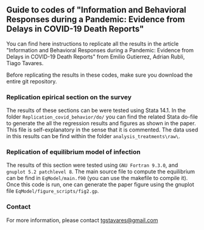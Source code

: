 ## Guide to codes of "Information and Behavioral Responses during a Pandemic: Evidence from Delays in COVID-19 Death Reports"

You can find here instructions to replicate all the results in the article "Information and Behavioral Responses during a Pandemic: Evidence from Delays in COVID-19 Death Reports" from Emilio Gutierrez, Adrian Rubli, Tiago Tavares. 

Before replicating the results in these codes, make sure you download the entire git repository.

### Replication epirical section on the survey

The results of these sections can be were tested using Stata 14.1. In the folder `Replication_covid_behavior/do/` you can find the related Stata do-file to generate the all the regression results and figures as shown in the paper. This file is self-explanatory in the sense that it is commented. The data used in this results can be find within the folder `analysis_treatments\raw\`.

### Replication of equilibrium model of infection

The results of this section were tested using `GNU Fortran 9.3.0`, and `gnuplot 5.2 patchlevel 8`. The main source file to compute the equilibrium can be find in `EqModel/main.f90` (you can use the makefile to compile it). Once this code is run, one can generate the paper figure using the gnuplot file `EqModel/figure_scripts/fig2.gp`.

### Contact
For more information, please contact [tgstavares@gmail.com](mailto:tgstavares@gmail.com)